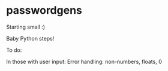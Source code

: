 # passwordgens
Starting small :)

Baby Python steps!


To do:

In those with user input: Error handling: non-numbers, floats, 0
